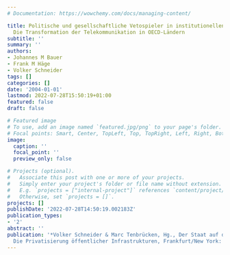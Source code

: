 ```yaml
---
# Documentation: https://wowchemy.com/docs/managing-content/

title: Politische und gesellschaftliche Vetospieler in institutionellen Reformen.
  Die Transformation der Telekommunikation in OECD-Ländern
subtitle: ''
summary: ''
authors:
- Johannes M Bauer
- Frank M Häge
- Volker Schneider
tags: []
categories: []
date: '2004-01-01'
lastmod: 2022-07-28T15:50:19+01:00
featured: false
draft: false

# Featured image
# To use, add an image named `featured.jpg/png` to your page's folder.
# Focal points: Smart, Center, TopLeft, Top, TopRight, Left, Right, BottomLeft, Bottom, BottomRight.
image:
  caption: ''
  focal_point: ''
  preview_only: false

# Projects (optional).
#   Associate this post with one or more of your projects.
#   Simply enter your project's folder or file name without extension.
#   E.g. `projects = ["internal-project"]` references `content/project/deep-learning/index.md`.
#   Otherwise, set `projects = []`.
projects: []
publishDate: '2022-07-28T14:50:19.002183Z'
publication_types:
- '2'
abstract: ''
publication: '*Volker Schneider & Marc Tenbrücken, Hg., Der Staat auf dem Rückzug.
  Die Privatisierung öffentlicher Infrastrukturen, Frankfurt/New York: Campus*'
---
```


